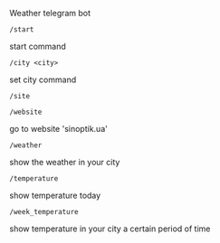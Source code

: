 Weather telegram bot

```
/start
```
start command 

```
/city <city>
```
set city command 

```
/site
```
```
/website
```
go to website 'sinoptik.ua'

```
/weather
```
show the weather in your city

```
/temperature
```
show temperature today

```
/week_temperature
```
show temperature in your city a certain period of time
